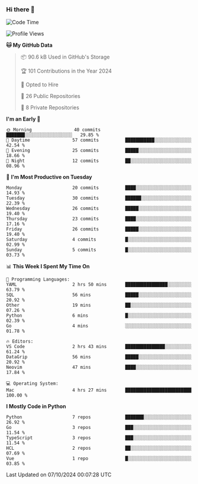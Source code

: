 ### Hi there 👋
<!--![visitors](https://visitor-badge.glitch.me/badge?page_id=d0zingcat)-->
<!--
**d0zingcat/d0zingcat** is a ✨ _special_ ✨ repository because its `README.md` (this file) appears on your GitHub profile.

Here are some ideas to get you started:

- 🔭 I’m currently working on ...
- 🌱 I’m currently learning ...
- 👯 I’m looking to collaborate on ...
- 🤔 I’m looking for help with ...
- 💬 Ask me about ...
- 📫 How to reach me: ...
- 😄 Pronouns: ...
- ⚡ Fun fact: ...
-->
<!--START_SECTION:waka-->
![Code Time](http://img.shields.io/badge/Code%20Time-3%2C820%20hrs%2035%20mins-blue)

![Profile Views](http://img.shields.io/badge/Profile%20Views-0-blue)

**🐱 My GitHub Data** 

> 📦 90.6 kB Used in GitHub's Storage 
 > 
> 🏆 101 Contributions in the Year 2024
 > 
> 💼 Opted to Hire
 > 
> 📜 26 Public Repositories 
 > 
> 🔑 8 Private Repositories 
 > 
**I'm an Early 🐤** 

```text
🌞 Morning                40 commits          ███████░░░░░░░░░░░░░░░░░░   29.85 % 
🌆 Daytime                57 commits          ███████████░░░░░░░░░░░░░░   42.54 % 
🌃 Evening                25 commits          █████░░░░░░░░░░░░░░░░░░░░   18.66 % 
🌙 Night                  12 commits          ██░░░░░░░░░░░░░░░░░░░░░░░   08.96 % 
```
📅 **I'm Most Productive on Tuesday** 

```text
Monday                   20 commits          ████░░░░░░░░░░░░░░░░░░░░░   14.93 % 
Tuesday                  30 commits          ██████░░░░░░░░░░░░░░░░░░░   22.39 % 
Wednesday                26 commits          █████░░░░░░░░░░░░░░░░░░░░   19.40 % 
Thursday                 23 commits          ████░░░░░░░░░░░░░░░░░░░░░   17.16 % 
Friday                   26 commits          █████░░░░░░░░░░░░░░░░░░░░   19.40 % 
Saturday                 4 commits           █░░░░░░░░░░░░░░░░░░░░░░░░   02.99 % 
Sunday                   5 commits           █░░░░░░░░░░░░░░░░░░░░░░░░   03.73 % 
```


📊 **This Week I Spent My Time On** 

```text
💬 Programming Languages: 
YAML                     2 hrs 50 mins       ████████████████░░░░░░░░░   63.79 % 
SQL                      56 mins             █████░░░░░░░░░░░░░░░░░░░░   20.92 % 
Other                    19 mins             ██░░░░░░░░░░░░░░░░░░░░░░░   07.26 % 
Python                   6 mins              █░░░░░░░░░░░░░░░░░░░░░░░░   02.39 % 
Go                       4 mins              ░░░░░░░░░░░░░░░░░░░░░░░░░   01.78 % 

🔥 Editors: 
VS Code                  2 hrs 43 mins       ███████████████░░░░░░░░░░   61.24 % 
DataGrip                 56 mins             █████░░░░░░░░░░░░░░░░░░░░   20.92 % 
Neovim                   47 mins             ████░░░░░░░░░░░░░░░░░░░░░   17.84 % 

💻 Operating System: 
Mac                      4 hrs 27 mins       █████████████████████████   100.00 % 
```

**I Mostly Code in Python** 

```text
Python                   7 repos             ███████░░░░░░░░░░░░░░░░░░   26.92 % 
Go                       3 repos             ███░░░░░░░░░░░░░░░░░░░░░░   11.54 % 
TypeScript               3 repos             ███░░░░░░░░░░░░░░░░░░░░░░   11.54 % 
HCL                      2 repos             ██░░░░░░░░░░░░░░░░░░░░░░░   07.69 % 
Vue                      1 repo              █░░░░░░░░░░░░░░░░░░░░░░░░   03.85 % 
```




 Last Updated on 07/10/2024 00:07:28 UTC
<!--END_SECTION:waka-->

